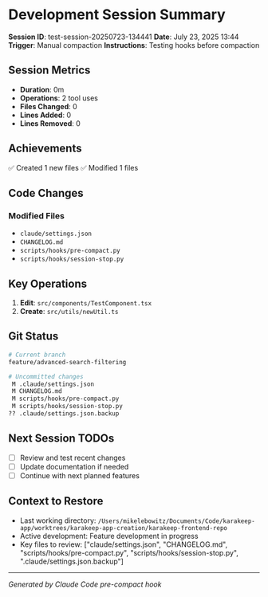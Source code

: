 # Development Session Summary

**Session ID**: test-session-20250723-134441
**Date**: July 23, 2025 13:44
**Trigger**: Manual compaction
**Instructions**: Testing hooks before compaction

## Session Metrics

- **Duration**: 0m
- **Operations**: 2 tool uses
- **Files Changed**: 0
- **Lines Added**: 0
- **Lines Removed**: 0

## Achievements

✅ Created 1 new files
✅ Modified 1 files

## Code Changes


### Modified Files
- `claude/settings.json`
- `CHANGELOG.md`
- `scripts/hooks/pre-compact.py`
- `scripts/hooks/session-stop.py`

## Key Operations

1. **Edit**: `src/components/TestComponent.tsx`
2. **Create**: `src/utils/newUtil.ts`

## Git Status

```bash
# Current branch
feature/advanced-search-filtering

# Uncommitted changes
 M .claude/settings.json
 M CHANGELOG.md
 M scripts/hooks/pre-compact.py
 M scripts/hooks/session-stop.py
?? .claude/settings.json.backup

```

## Next Session TODOs

- [ ] Review and test recent changes
- [ ] Update documentation if needed
- [ ] Continue with next planned features

## Context to Restore

- Last working directory: `/Users/mikelebowitz/Documents/Code/karakeep-app/worktrees/karakeep-app-creation/karakeep-frontend-repo`
- Active development: Feature development in progress
- Key files to review: ["claude/settings.json", "CHANGELOG.md", "scripts/hooks/pre-compact.py", "scripts/hooks/session-stop.py", ".claude/settings.json.backup"]

---

*Generated by Claude Code pre-compact hook*
